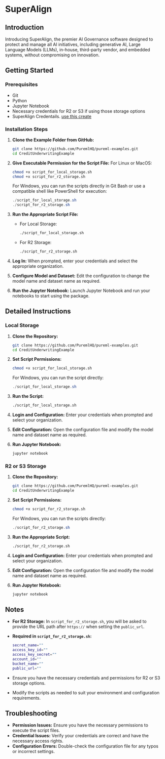 
# SuperAlign 

## Introduction

Introducing SuperAlign, the premier AI Governance software designed to protect and manage all AI initiatives, including generative AI, Large Language Models (LLMs), in-house, third-party vendor, and embedded systems, without compromising on innovation.

## Getting Started

### Prerequisites

- Git
- Python
- Jupyter Notebook
- Necessary credentials for R2 or S3 if using those storage options
- SuperAlign Credentails. [use this create](https://app.superalign.ai/auth/sign-in?redirectUrl=/dashboard)

### Installation Steps

1. **Clone the Example Folder from GitHub:**
   ```bash
   git clone https://github.com/PuremlHQ/pureml-examples.git
   cd CreditUnderwritingExample
   ```

2. **Give Executable Permission for the Script File:**
   For Linux or MacOS:
   ```bash
   chmod +x script_for_local_storage.sh
   chmod +x script_for_r2_storage.sh
   ```

   For Windows, you can run the scripts directly in Git Bash or use a compatible shell like PowerShell for execution:
   ```powershell
   ./script_for_local_storage.sh
   ./script_for_r2_storage.sh
   ```

3. **Run the Appropriate Script File:**
   - For Local Storage:
     ```bash
     ./script_for_local_storage.sh
     ```


   - For R2 Storage:
     ```bash
     ./script_for_r2_storage.sh
     ```



4. **Log In:**
   When prompted, enter your credentials and select the appropriate organization.

5. **Configure Model and Dataset:**
   Edit the configuration to change the model name and dataset name as required.

6. **Run the Jupyter Notebook:**
   Launch Jupyter Notebook and run your notebooks to start using the package.

## Detailed Instructions

### Local Storage

1. **Clone the Repository:**
   ```bash
   git clone https://github.com/PuremlHQ/pureml-examples.git
   cd CreditUnderwritingExample
   ```


2. **Set Script Permissions:**
   ```bash
   chmod +x script_for_local_storage.sh
   ```

   For Windows, you can run the script directly:
   ```powershell
   ./script_for_local_storage.sh
   ```

3. **Run the Script:**
   ```bash
   ./script_for_local_storage.sh
   ```


4. **Login and Configuration:**
   Enter your credentials when prompted and select your organization.

5. **Edit Configuration:**
   Open the configuration file and modify the model name and dataset name as required.

6. **Run Jupyter Notebook:**
   ```bash
   jupyter notebook
   ```


### R2 or S3 Storage

1. **Clone the Repository:**
   ```bash
   git clone https://github.com/PuremlHQ/pureml-examples.git
   cd CreditUnderwritingExample
   ```


2. **Set Script Permissions:**
   ```bash
   chmod +x script_for_r2_storage.sh
   ```

   For Windows, you can run the scripts directly:
   ```powershell
   ./script_for_r2_storage.sh
   ```

3. **Run the Appropriate Script:**
     ```bash
     ./script_for_r2_storage.sh
     ```


   
4. **Login and Configuration:**
   Enter your credentials when prompted and select your organization.

5. **Edit Configuration:**
   Open the configuration file and modify the model name and dataset name as required.

6. **Run Jupyter Notebook:**
   ```bash
   jupyter notebook
   ```


## Notes

- **For R2 Storage:** In `script_for_r2_storage.sh`, you will be asked to provide the URL path after `https://` when setting the `public_url`.
- **Required in `script_for_r2_storage.sh`:**
  ```bash
  secret_name=""
  access_key_id=""
  access_key_secret=""
  account_id=""
  bucket_name=""
  public_url=""
  ```

- Ensure you have the necessary credentials and permissions for R2 or S3 storage options.
- Modify the scripts as needed to suit your environment and configuration requirements.

## Troubleshooting

- **Permission Issues:** Ensure you have the necessary permissions to execute the script files.
- **Credential Issues:** Verify your credentials are correct and have the necessary access rights.
- **Configuration Errors:** Double-check the configuration file for any typos or incorrect settings.

